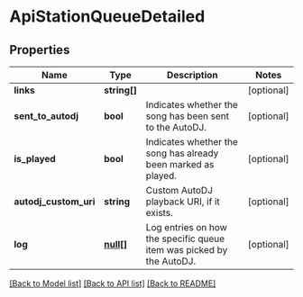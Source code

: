 # ApiStationQueueDetailed

## Properties
Name | Type | Description | Notes
------------ | ------------- | ------------- | -------------
**links** | **string[]** |  | [optional] 
**sent_to_autodj** | **bool** | Indicates whether the song has been sent to the AutoDJ. | [optional] 
**is_played** | **bool** | Indicates whether the song has already been marked as played. | [optional] 
**autodj_custom_uri** | **string** | Custom AutoDJ playback URI, if it exists. | [optional] 
**log** | [**null[]**](.md) | Log entries on how the specific queue item was picked by the AutoDJ. | [optional] 

[[Back to Model list]](../../README.md#documentation-for-models) [[Back to API list]](../../README.md#documentation-for-api-endpoints) [[Back to README]](../../README.md)

